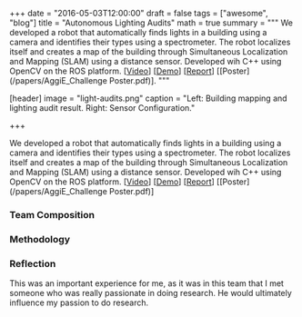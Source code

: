 +++
date = "2016-05-03T12:00:00"
draft = false
tags = ["awesome", "blog"]
title = "Autonomous Lighting Audits"
math = true
summary = """
We developed a robot that automatically finds lights in a building using a camera and identifies their types using a spectrometer. The robot localizes itself and creates a map of the building through Simultaneous Localization and Mapping (SLAM) using a distance sensor. Developed wih C++ using OpenCV on the ROS platform. [[Video](https://www.youtube.com/watch?v=1QDfSND6hYo)] [[Demo](https://www.youtube.com/watch?v=1x_Wfi2md0A)] [[Report](/papers/Spring2016ReportPlus.pdf)] [[Poster](/papers/AggiE_Challenge Poster.pdf)].
"""

[header]
image = "light-audits.png"
caption = "Left: Building mapping and lighting audit result. Right: Sensor Configuration."

+++

We developed a robot that automatically finds lights in a building using a camera and identifies their types using a spectrometer. The robot localizes itself and creates a map of the building through Simultaneous Localization and Mapping (SLAM) using a distance sensor. Developed wih C++ using OpenCV on the ROS platform. [[Video](https://www.youtube.com/watch?v=1QDfSND6hYo)] [[Demo](https://www.youtube.com/watch?v=1x_Wfi2md0A)] [[Report](/papers/Spring2016ReportPlus.pdf)] [[Poster](/papers/AggiE_Challenge Poster.pdf)]


### Team Composition

### Methodology

### Reflection

This was an important experience for me, as it was in this team that I met someone who was really passionate in doing research. He would ultimately influence my passion to do research.

